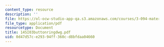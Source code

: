 ```yaml
---
content_type: resource
description: ''
file: https://ol-ocw-studio-app-qa.s3.amazonaws.com/courses/3-094-materials-in-human-experience-spring-2004/0d47d57ce29394ff360cd8bfdaa04660_14SI03buttonringdwg.pdf
file_type: application/pdf
resourcetype: Document
title: 14SI03buttonringdwg.pdf
uid: 0d47d57c-e293-94ff-360c-d8bfdaa04660
---
```

